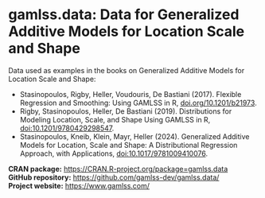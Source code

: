 # gamlss.data: Data for Generalized Additive Models for Location Scale and Shape

Data used as examples in the books on Generalized Additive Models for Location Scale and Shape:

- Stasinopoulos, Rigby, Heller, Voudouris, De Bastiani (2017). Flexible Regression and Smoothing: Using GAMLSS in R, [doi.org/10.1201/b21973](https://doi.org/10.1201/b21973).
- Rigby, Stasinopoulos, Heller, De Bastiani (2019). Distributions for Modeling Location, Scale, and Shape Using GAMLSS in R, [doi:10.1201/9780429298547](https://doi.org/10.1201/9780429298547).
- Stasinopoulos, Kneib, Klein, Mayr, Heller (2024). Generalized Additive Models for Location, Scale and Shape: A Distributional Regression Approach, with Applications, [doi:10.1017/9781009410076](https://doi.org/10.1017/9781009410076).

**CRAN package:** <https://CRAN.R-project.org/package=gamlss.data>  
**GitHub repository:** <https://github.com/gamlss-dev/gamlss.data/>  
**Project website:** <https://www.gamlss.com/>
